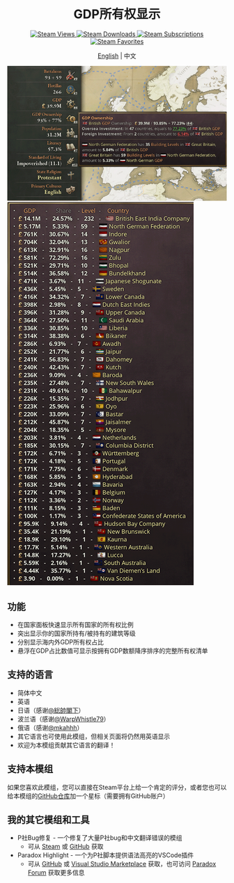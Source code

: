 <h1 align="center">GDP所有权显示</h1>

<p align="center">
	<a href="https://steamcommunity.com/sharedfiles/filedetails/?id=3290552216">
		<img src="https://img.shields.io/steam/views/3290552216" alt="Steam Views">
	</a>
	<a href="https://steamcommunity.com/sharedfiles/filedetails/?id=3290552216">
		<img src="https://img.shields.io/steam/downloads/3290552216" alt="Steam Downloads">
	</a>
	<a href="https://steamcommunity.com/sharedfiles/filedetails/?id=3290552216">
		<img src="https://img.shields.io/steam/subscriptions/3290552216" alt="Steam Subscriptions">
	</a>
	<a href="https://steamcommunity.com/sharedfiles/filedetails/?id=3290552216">
		<img src="https://img.shields.io/steam/favorites/3290552216" alt="Steam Favorites">
	</a>
</p>

<p align="center"><a href="README.md">English</a> | 中文</p>

![Thumbnail](thumbnail.png)
![Thumbnail 2](thumbnail2.png)

## 功能

- 在国家面板快速显示所有国家的所有权比例
- 突出显示你的国家所持有/被持有的建筑等级
- 分别显示海内外GDP所有权占比
- 悬浮在GDP占比数值可显示按拥有GDP数额降序排序的完整所有权清单

## 支持的语言

- 简体中文
- 英语
- 日语（感谢[@総帥閣下](https://steamcommunity.com/id/uwazumi)）
- 波兰语（感谢[@WarpWhistle79](https://steamcommunity.com/profiles/76561198409313440)）
- 俄语（感谢[@mkahhh](https://steamcommunity.com/id/mkahhh)）
- 其它语言也可使用此模组，但相关页面将仍然用英语显示
- 欢迎为本模组贡献其它语言的翻译！

## 支持本模组

如果您喜欢此模组，您可以直接在Steam平台上给一个肯定的评分，或者您也可以给本模组的[GitHub仓库](https://github.com/dragon-archer/vic3-mods.git)加一个星标（需要拥有GitHub账户）

## 我的其它模组和工具

- P社Bug修复 - 一个修复了大量P社bug和中文翻译错误的模组
  - 可从 [Steam](https://steamcommunity.com/sharedfiles/filedetails/?id=3277665729) 或 [GitHub](https://github.com/dragon-archer/vic3-mods/tree/main/Paradox%20Bug%20Fix) 获取
- Paradox Highlight - 一个为P社脚本提供语法高亮的VSCode插件
  - 可从 [GitHub](https://github.com/dragon-archer/paradox-highlight) 或 [Visual Studio Marketplace](https://marketplace.visualstudio.com/items?itemName=dragon-archer.paradox-highlight) 获取，也可访问 [Paradox Forum](https://forum.paradoxplaza.com/forum/threads/modding-tool-paradox-highlight-a-vscode-extension-for-highlighting-paradox-scripts.1686066/) 获取更多信息
